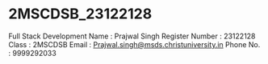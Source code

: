 # 2MSCDSB_23122128
Full Stack Development
Name : Prajwal Singh 
Register Number : 23122128
Class : 2MSCDSB
Email : Prajwal.singh@msds.christuniversity.in
Phone No. : 9999292033
